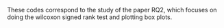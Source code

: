 These codes correspond to the study of the paper RQ2, which focuses on doing the wilcoxon signed rank test and plotting box plots.
